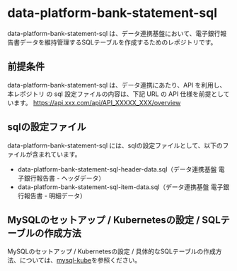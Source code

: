 # data-platform-bank-statement-sql 

data-platform-bank-statement-sql は、データ連携基盤において、電子銀行報告書データを維持管理するSQLテーブルを作成するためのレポジトリです。  

## 前提条件  
data-platform-bank-statement-sql は、データ連携にあたり、API を利用し、本レポジトリ の sql 設定ファイルの内容は、下記 URL の API 仕様を前提としています。
https://api.xxx.com/api/API_XXXXX_XXX/overview  

## sqlの設定ファイル

data-platform-bank-statement-sql には、sqlの設定ファイルとして、以下のファイルが含まれています。    

* data-platform-bank-statement-sql-header-data.sql（データ連携基盤 電子銀行報告書 - ヘッダデータ）
* data-platform-bank-statement-sql-item-data.sql（データ連携基盤 電子銀行報告書 - 明細データ）  

## MySQLのセットアップ / Kubernetesの設定 / SQLテーブルの作成方法

MySQLのセットアップ / Kubernetesの設定 / 具体的なSQLテーブルの作成方法、については、[mysql-kube](https://github.com/latonaio/mysql-kube)を参照ください。  